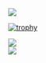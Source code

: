 <img src="https://github-readme-stats.vercel.app/api?username=Sherwin-SG&show_icons=true&hide_border=true&theme=gruvbox" >

[![trophy](https://github-profile-trophy.vercel.app/?username=OMGitsNIK&theme=gruvbox)]()

[![](https://readme-typing-svg.herokuapp.com?color=FFC300&lines=Thanks+for+Visiting+my+GitHub+Profile)]() </br>
![](https://komarev.com/ghpvc/?username=OMGitsNIK&label=Profile+Views&color=yellow)
